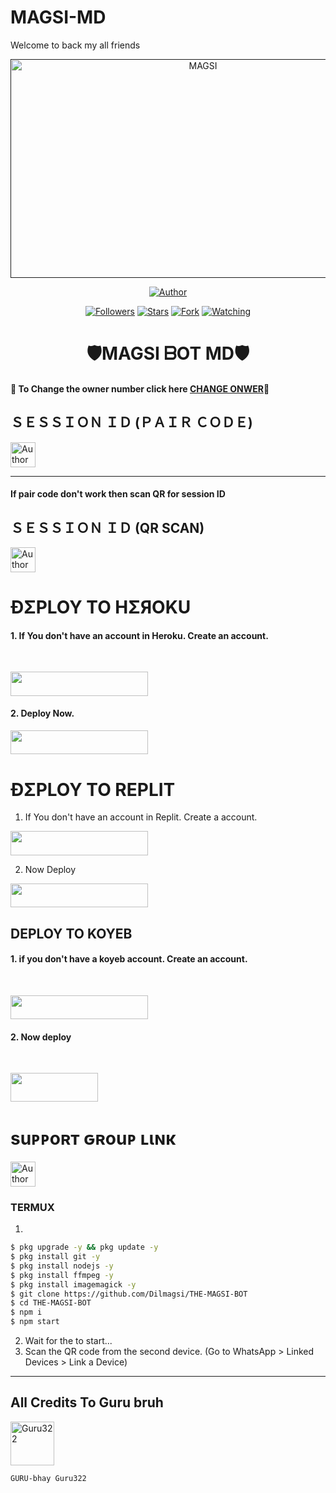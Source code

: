 # MAGSI-MD
Welcome to back my all friends 
 <p align="center">  
  <a href="">
    <img alt="MAGSI" width="600" height="350" src="https://images.app.goo.gl/nvCksv2y5eaea1h66">
  </a>
</p>



<p align="center">
<a href="https://github.com/Dilmagsi/THE-MAGSI-BOT"><img title="Author" src="https://img.shields.io/badge/THE MAGSI BOT-black?style=for-the-badge&logo=github"></a>
<p/>

<p align="center">
<a href="https://github.com/Dilmagsi?tab=followers"><img title="Followers" src="https://img.shields.io/github/followers/Dilmagsi?label=Followers&style=social"></a>
<a href="https://github.com/Dilmagsi/THE-MAGSI-BOT/stargazers/"><img title="Stars" src="https://img.shields.io/github/stars/Dilmagsi/THE-MAGSI-BOT?&style=social"></a>
<a href="https://github.com/Dilmagsi/THE-MAGSI-BOT/network/members"><img title="Fork" src="https://img.shields.io/github/forks/Dilmagsi/THE-MAGSI-BOT?style=social"></a>
<a href="https://github.com/Dilmagsi/THE-MAGSI-BOT/watchers"><img title="Watching" src="https://img.shields.io/github/watchers/Dilmagsi/THE-MAGSI-BOT?label=Watching&style=social"></a>
</p>
 
<h1 align="center">🛡️MAGSI ᗷOT MD🛡️</h1>

#### 🪩 To Change the owner number click here [CHANGE ONWER](https://github.com/Dilmagsi/THE-MAGSI-BOT/blob/main/plugins/main-creator.js#L7)🪩

<h2 align="left">ＳＥＳＳＩＯＮ ＩＤ (ＰＡＩＲ ＣＯＤＥ)</h2>
<p align="left">
<a href="https://replit.com/@iycwwwuaaipgfjs/Magsi-PairCode?v=1"><img height= "40" title="Author" src="https://img.shields.io/badge/SESSION ID-black?style=for-the-badge&logo=replit"></a>
<p/>

****
#### If pair code don't work then scan QR for session ID


<h2 align="left">ＳＥＳＳＩＯＮ ＩＤ (QR SCAN)</h2>

<a href="https://magsibotqr.onrender.com/"><img height= "40" title="Author" src="https://img.shields.io/badge/SESSION ID-black?style=for-the-badge&logo=render"></a>
<p/>


<h1 align="left">ÐΣPLOY TO HΣЯOKU</h1> 

#### 1. If You don't have an account in Heroku. Create an account.
<br>
       <p align="left"><a href="https://signup.heroku.com"> <img src="https://img.shields.io/badge/heroku%20Account-purple?style=for-the-badge&logo=heroku" width="220" height="38.45"/></a></p>

#### 2. Deploy Now.
   <p align="left"><a href="https://heroku.com/deploy?template=https://github.com/Dilmagsi/THE-MAGSI-BOT"> <img src="https://img.shields.io/badge/Heroku%20Deploy-purple?style=for-the-badge&logo=heroku" width="220" height="38.45"/></a></p>



<h1 align="left">ÐΣPLOY TO REPLIT</h1> 

1. If You don't have an account in Replit. Create a account.
    <br>
<p align="left"><a href="https://replit.com/signup"> <img src="https://img.shields.io/badge/replit%20Account-purple?style=for-the-badge&logo=replit" width="220" height="38.45"/></a></p>

2. Now Deploy
    <br>
<p align="left"><a href="https://repl.it/github/Dilmagsi/THE-MAGSI-BOT"> <img src="https://img.shields.io/badge/replit%20Deploy-purple?style=for-the-badge&logo=replit" width="220" height="38.45"/></a></p>

<h2 align="left">DEPLOY TO KOYEB</h2> 

#### 1. if you don't have a koyeb account. Create an account.
   <br>
   <p align="left"><a href="https://app.koyeb.com/auth/signup"> <img src="https://img.shields.io/badge/Koyeb account-purple?style=for-the-badge&logo=koyeb" width="220" height="38.45"/></a></p>

#### 2. Now deploy
   <br>
  <p align="left"><a href="https://app.koyeb.com/apps/deploy?type=git&repository=github.com%2FDilmagsi%2FTHE-MAGSI-BOT&branch=main&nameprincegds&builder=dockerfile&env[DATABASE_URL]=&env[SESSION_ID]=your+sessionid+here&env[PREFIX]=!&env[MODE]=public&env=[autoRead]=false&env[statusview]=false&env[REMOVEBG_KEY]=your+rmbg+key&env[antidelete]=false"> <img src="https://www.koyeb.com/static/images/deploy/button.svg" width="140" height="45.45"/></a></p>


<h1 align="left">suᴘᴘoʀт ԍʀouᴘ ʟιɴκ</h1>



   <p align="left">
      <a href="https://chat.whatsapp.com/Jo5bmHMAlZpEIp75mKbwxP"><img height= "40" length= "10" title="Author" src="https://img.shields.io/badge/Support Group-25D366?style=for-the-badge&logo=whatsApp&logoColor=white"></a>
     <p/>



 


### TERMUX
1. 
```sh
$ pkg upgrade -y && pkg update -y
$ pkg install git -y
$ pkg install nodejs -y
$ pkg install ffmpeg -y
$ pkg install imagemagick -y
$ git clone https://github.com/Dilmagsi/THE-MAGSI-BOT
$ cd THE-MAGSI-BOT
$ npm i 
$ npm start
```
2. Wait for the to start...
3. Scan the QR code from the second device. (Go to WhatsApp > Linked Devices > Link a Device) 
---------

<h2 align="left">All Credits To Guru bruh</h2>

<a href="https://github.com/Guru322"><img src="https://github.com/Guru322.png" width="70" height="70" alt="Guru322"/></a>
  
`GURU-bhay Guru322`

